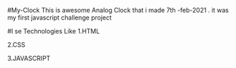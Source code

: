 #My-Clock
This is awesome Analog Clock that i made 7th -feb-2021 . it was my first javascript challenge project

#I se Technologies Like
1.HTML

2.CSS

3.JAVASCRIPT

